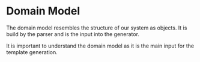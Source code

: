 # Domain Model

The domain model resembles the structure of our system as objects. It is build by the parser and is the input into the generator.

It is important to understand the domain model as it is the main input for the template generation.
